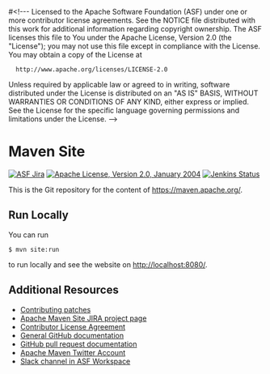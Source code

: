 #<!---
 Licensed to the Apache Software Foundation (ASF) under one or more
 contributor license agreements.  See the NOTICE file distributed with
 this work for additional information regarding copyright ownership.
 The ASF licenses this file to You under the Apache License, Version 2.0
 (the "License"); you may not use this file except in compliance with
 the License.  You may obtain a copy of the License at

      http://www.apache.org/licenses/LICENSE-2.0

 Unless required by applicable law or agreed to in writing, software
 distributed under the License is distributed on an "AS IS" BASIS,
 WITHOUT WARRANTIES OR CONDITIONS OF ANY KIND, either express or implied.
 See the License for the specific language governing permissions and
 limitations under the License.
-->

# Maven Site

[![ASF Jira](https://img.shields.io/endpoint?url=https%3A%2F%2Fmaven.apache.org%2Fbadges%2Fasf_jira-MNGSITE.json)][jira]
[![Apache License, Version 2.0, January 2004](https://img.shields.io/github/license/apache/maven.svg?label=License)][license]
[![Jenkins Status](https://img.shields.io/jenkins/s/https/ci-maven.apache.org/job/Maven/job/maven-box/job/maven-site/job/master.svg)][build]

This is the Git repository for the content of <https://maven.apache.org/>.


## Run Locally

You can run

```
$ mvn site:run
```

to run locally and see the website on <http://localhost:8080/>.

Additional Resources
--------------------

+ [Contributing patches](https://maven.apache.org/guides/development/guide-maven-development.html#Creating_and_submitting_a_patch)
+ [Apache Maven Site JIRA project page][jira]
+ [Contributor License Agreement][cla]
+ [General GitHub documentation](https://help.github.com/)
+ [GitHub pull request documentation](https://help.github.com/send-pull-requests/)
+ [Apache Maven Twitter Account](https://twitter.com/ASFMavenProject)
+ [Slack channel in ASF Workspace](https://infra.apache.org/slack.html)

[jira]: https://issues.apache.org/jira/projects/MNGSITE/
[license]: https://www.apache.org/licenses/LICENSE-2.0
[ml-list]: https://maven.apache.org/mailing-lists.html
[cla]: https://www.apache.org/licenses/#clas
[build]: https://ci-maven.apache.org/job/Maven/job/maven-box/job/maven-site/job/master/
